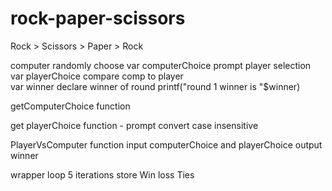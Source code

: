 # rock-paper-scissors

Rock > Scissors > Paper > Rock	
	
computer randomly choose
 var computerChoice	
prompt player selection	
  var playerChoice
compare comp to player	
   var winner
declare winner of round	
 printf("round 1 winner is "$winner)

 getComputerChoice function

 get playerChoice function - prompt convert case insensitive

 PlayerVsComputer function input computerChoice and playerChoice
 output winner

 wrapper loop 5 iterations store Win loss Ties